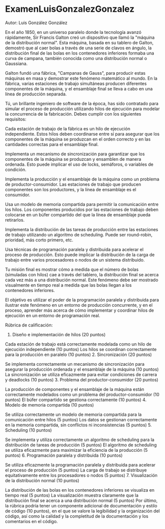 # ExamenLuisGonzalezGonzalez
Autor: Luis González González

En el año 1850, en un universo paralelo donde la tecnología avanzó rápidamente, Sir Francis Galton creó un dispositivo que llamó la "máquina de la distribución normal". Esta máquina, basada en su tablero de Galton, demostró que al caer bolas a través de una serie de clavos en ángulo, la distribución final de las bolas en los contenedores inferiores formaba una curva de campana, también conocida como una distribución normal o Gaussiana.

Galton fundó una fábrica, "Campanas de Gauss", para producir estas máquinas en masa y demostrar este fenómeno matemático al mundo. En la fábrica, varias estaciones de trabajo simultáneas producen diferentes componentes de la máquina, y el ensamblaje final se lleva a cabo en una línea de producción separada.

Tú, un brillante ingeniero de software de la época, has sido contratado para simular el proceso de producción utilizando hilos de ejecución para modelar la concurrencia de la fabricación. Debes cumplir con los siguientes requisitos:

Cada estación de trabajo de la fábrica es un hilo de ejecución independiente. Estos hilos deben coordinarse entre sí para asegurar que los componentes de la máquina se produzcan en el orden correcto y en las cantidades correctas para el ensamblaje final.

Implementa un mecanismo de sincronización para garantizar que los componentes de la máquina se produzcan y ensamblen de manera ordenada. Esto puede implicar el uso de locks, semáforos, o variables de condición.

Implementa la producción y el ensamblaje de la máquina como un problema de productor-consumidor. Las estaciones de trabajo que producen componentes son los productores, y la línea de ensamblaje es el consumidor.

Usa un modelo de memoria compartida para permitir la comunicación entre los hilos. Los componentes producidos por las estaciones de trabajo deben colocarse en un búfer compartido del que la línea de ensamblaje pueda retirarlos.

Implementa la distribución de las tareas de producción entre las estaciones de trabajo utilizando un algoritmo de scheduling. Puede ser round-robin, prioridad, más corto primero, etc.

Usa técnicas de programación paralela y distribuida para acelerar el proceso de producción. Esto puede implicar la distribución de la carga de trabajo entre varios procesadores o nodos de un sistema distribuido.

Tu misión final es mostrar cómo a medida que el número de bolas (simuladas con hilos) cae a través del tablero, la distribución final se acerca cada vez más a una distribución normal. Este fenómeno debe ser mostrado visualmente en tiempo real a medida que las bolas llegan a los contenedores inferiores.

El objetivo es utilizar el poder de la programación paralela y distribuida para ilustrar este fenómeno en un entorno de producción concurrente, y en el proceso, aprender más acerca de cómo implementar y coordinar hilos de ejecución en un entorno de programación real.

Rúbrica de calificación:
1. Diseño e implementación de hilos (20 puntos)

Cada estación de trabajo está correctamente modelada como un hilo de ejecución independiente (10 puntos)
Los hilos se coordinan correctamente para la producción en paralelo (10 puntos)
2. Sincronización (20 puntos)

Se implementa correctamente un mecanismo de sincronización para asegurar la producción ordenada y el ensamblaje de la máquina (10 puntos)
La sincronización se utiliza eficazmente para evitar condiciones de carrera y deadlocks (10 puntos)
3. Problema del productor-consumidor (20 puntos)

La producción de componentes y el ensamblaje de la máquina están correctamente modelados como un problema del productor-consumidor (10 puntos)
El búfer compartido se gestiona correctamente (10 puntos)
4. Modelo de memoria compartida (10 puntos)

Se utiliza correctamente un modelo de memoria compartida para la comunicación entre hilos (5 puntos)
Los datos se gestionan correctamente en la memoria compartida, sin conflictos ni inconsistencias (5 puntos)
5. Scheduling (10 puntos)

Se implementa y utiliza correctamente un algoritmo de scheduling para la distribución de tareas de producción (5 puntos)
El algoritmo de scheduling se utiliza eficazmente para maximizar la eficiencia de la producción (5 puntos)
6. Programación paralela y distribuida (10 puntos)

Se utiliza eficazmente la programación paralela y distribuida para acelerar el proceso de producción (5 puntos)
La carga de trabajo se distribuye equitativamente entre los procesadores o nodos (5 puntos)
7. Visualización de la distribución normal (10 puntos)

La distribución de las bolas en los contenedores inferiores se visualiza en tiempo real (5 puntos)
La visualización muestra claramente que la distribución final se acerca a una distribución normal (5 puntos)
Por último, la rúbrica podría tener un componente adicional de documentación y estilo de código (10 puntos), en el que se valore la legibilidad y la organización del código, así como la calidad y la completitud de la documentación y los comentarios en el código.
